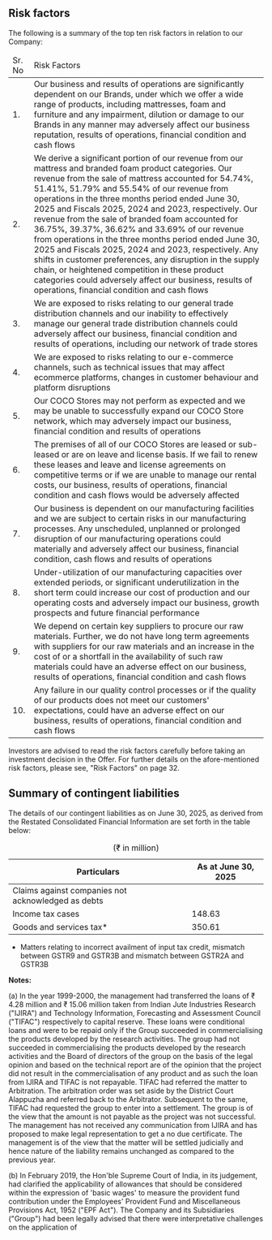 ## Risk factors

The following is a summary of the top ten risk factors in relation to our Company:

<table><thead><tr><td>Sr. No</td><td>Risk Factors</td></tr></thead><tbody><tr><td>1.</td><td>Our business and results of operations are significantly dependent on our Brands, under which we offer a wide range of products, including mattresses, foam and furniture and any impairment, dilution or damage to our Brands in any manner may adversely affect our business reputation, results of operations, financial condition and cash flows</td></tr><tr><td>2.</td><td>We derive a significant portion of our revenue from our mattress and branded foam product categories. Our revenue from the sale of mattress accounted for 54.74%, 51.41%, 51.79% and 55.54% of our revenue from operations in the three months period ended June 30, 2025 and Fiscals 2025, 2024 and 2023, respectively. Our revenue from the sale of branded foam accounted for 36.75%, 39.37%, 36.62% and 33.69% of our revenue from operations in the three months period ended June 30, 2025 and Fiscals 2025, 2024 and 2023, respectively. Any shifts in customer preferences, any disruption in the supply chain, or heightened competition in these product categories could adversely affect our business, results of operations, financial condition and cash flows</td></tr><tr><td>3.</td><td>We are exposed to risks relating to our general trade distribution channels and our inability to effectively manage our general trade distribution channels could adversely affect our business, financial condition and results of operations, including our network of trade stores</td></tr><tr><td>4.</td><td>We are exposed to risks relating to our e-commerce channels, such as technical issues that may affect ecommerce platforms, changes in customer behaviour and platform disruptions</td></tr><tr><td>5.</td><td>Our COCO Stores may not perform as expected and we may be unable to successfully expand our COCO Store network, which may adversely impact our business, financial condition and results of operations</td></tr><tr><td>6.</td><td>The premises of all of our COCO Stores are leased or sub-leased or are on leave and license basis. If we fail to renew these leases and leave and license agreements on competitive terms or if we are unable to manage our rental costs, our business, results of operations, financial condition and cash flows would be adversely affected</td></tr><tr><td>7.</td><td>Our business is dependent on our manufacturing facilities and we are subject to certain risks in our manufacturing processes. Any unscheduled, unplanned or prolonged disruption of our manufacturing operations could materially and adversely affect our business, financial condition, cash flows and results of operations</td></tr><tr><td>8.</td><td>Under-utilization of our manufacturing capacities over extended periods, or significant underutilization in the short term could increase our cost of production and our operating costs and adversely impact our business, growth prospects and future financial performance</td></tr><tr><td>9.</td><td>We depend on certain key suppliers to procure our raw materials. Further, we do not have long term agreements with suppliers for our raw materials and an increase in the cost of or a shortfall in the availability of such raw materials could have an adverse effect on our business, results of operations, financial condition and cash flows</td></tr><tr><td>10.</td><td>Any failure in our quality control processes or if the quality of our products does not meet our customers' expectations, could have an adverse effect on our business, results of operations, financial condition and cash flows</td></tr></tbody></table>

Investors are advised to read the risk factors carefully before taking an investment decision in the Offer. For further details on the afore-mentioned risk factors, please see, "Risk Factors" on page 32.

## Summary of contingent liabilities

The details of our contingent liabilities as on June 30, 2025, as derived from the Restated Consolidated Financial Information are set forth in the table below:

<table><caption>(₹ in million)</caption><thead><tr><th>Particulars</th><th>As at June 30, 2025</th></tr></thead><tbody><tr><td>Claims against companies not acknowledged as debts</td><td></td></tr><tr><td>Income tax cases</td><td>148.63</td></tr><tr><td>Goods and services tax*</td><td>350.61</td></tr></tbody></table>

* Matters relating to incorrect availment of input tax credit, mismatch between GSTR9 and GSTR3B and mismatch between GSTR2A and GSTR3B

**Notes:**

(a) In the year 1999-2000, the management had transferred the loans of ₹ 4.28 million and ₹ 15.06 million taken from Indian Jute Industries Research ("IJIRA") and Technology Information, Forecasting and Assessment Council ("TIFAC") respectively to capital reserve. These loans were conditional loans and were to be repaid only if the Group succeeded in commercialising the products developed by the research activities. The group had not succeeded in commercialising the products developed by the research activities and the Board of directors of the group on the basis of the legal opinion and based on the technical report are of the opinion that the project did not result in the commercialisation of any product and as such the loan from IJIRA and TIFAC is not repayable. TIFAC had referred the matter to Arbitration. The arbitration order was set aside by the District Court Alappuzha and referred back to the Arbitrator. Subsequent to the same, TIFAC had requested the group to enter into a settlement. The group is of the view that the amount is not payable as the project was not successful. The management has not received any communication from IJIRA and has proposed to make legal representation to get a no due certificate. The management is of the view that the matter will be settled judicially and hence nature of the liability remains unchanged as compared to the previous year.

(b) In February 2019, the Hon'ble Supreme Court of India, in its judgement, had clarified the applicability of allowances that should be considered within the expression of 'basic wages' to measure the provident fund contribution under the Employees' Provident Fund and Miscellaneous Provisions Act, 1952 ("EPF Act"). The Company and its Subsidiaries ("Group") had been legally advised that there were interpretative challenges on the application of